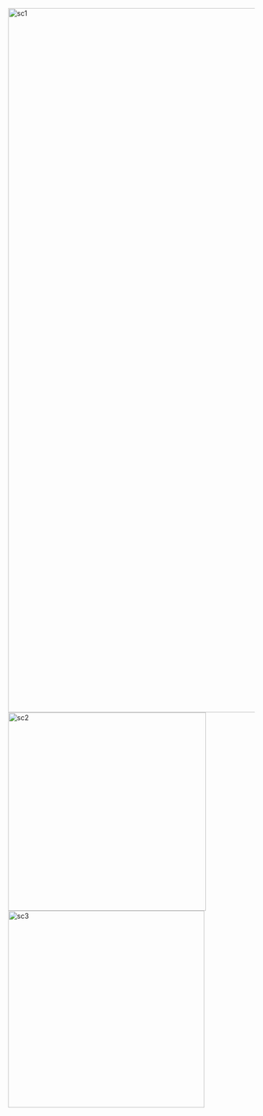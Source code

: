
<img width="1435" alt="sc1" src="https://user-images.githubusercontent.com/12834561/201597472-f0d9d6b3-3193-4555-bff0-6f6a0d2d47f7.png">
<img width="404" alt="sc2" src="https://user-images.githubusercontent.com/12834561/201597488-73f270df-fd9a-4f6d-8188-da52bead3c00.png">
<img width="401" alt="sc3" src="https://user-images.githubusercontent.com/12834561/201597508-b3ec214f-3294-4db5-996d-f8dfa590a556.png">
